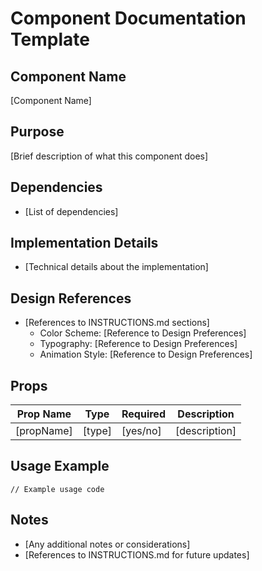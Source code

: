 # Component Documentation Template

## Component Name
[Component Name]

## Purpose
[Brief description of what this component does]

## Dependencies
- [List of dependencies]

## Implementation Details
- [Technical details about the implementation]

## Design References
- [References to INSTRUCTIONS.md sections]
  - Color Scheme: [Reference to Design Preferences]
  - Typography: [Reference to Design Preferences]
  - Animation Style: [Reference to Design Preferences]

## Props
| Prop Name | Type | Required | Description |
|-----------|------|----------|-------------|
| [propName] | [type] | [yes/no] | [description] |

## Usage Example
```tsx
// Example usage code
```

## Notes
- [Any additional notes or considerations]
- [References to INSTRUCTIONS.md for future updates] 